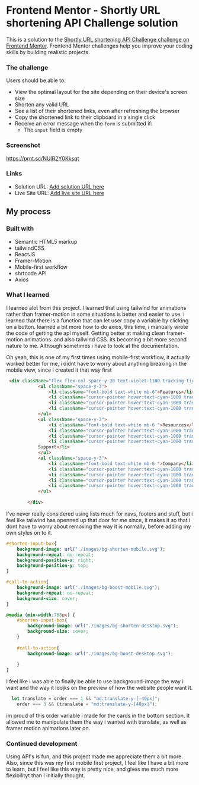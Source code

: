 # Frontend Mentor - Shortly URL shortening API Challenge solution

This is a solution to the [Shortly URL shortening API Challenge challenge on Frontend Mentor](https://www.frontendmentor.io/challenges/url-shortening-api-landing-page-2ce3ob-G). Frontend Mentor challenges help you improve your coding skills by building realistic projects. 


### The challenge

Users should be able to:

- View the optimal layout for the site depending on their device's screen size
- Shorten any valid URL
- See a list of their shortened links, even after refreshing the browser
- Copy the shortened link to their clipboard in a single click
- Receive an error message when the `form` is submitted if:
  - The `input` field is empty

### Screenshot

https://prnt.sc/NUlR2Y0Kksqt



### Links

- Solution URL: [Add solution URL here](https://your-solution-url.com)
- Live Site URL: [Add live site URL here](https://your-live-site-url.com)

## My process

### Built with

- Semantic HTML5 markup
- tailwindCSS
- ReactJS
- Framer-Motion
- Mobile-first workflow
- shrtcode API
- Axios


### What I learned

I learned alot from this project. I learned that using tailwind for animations rather than framer-motion in some situations is better and easier to use.
i learned that there is a function that can let user copy a variable by clicking on a button.
learned a bit more how to do axios, this time, i manually wrote the code of getting the api myself. Getting better at making clean framer-motion animations. and also tailwind CSS. its becoming a bit more second nature to me.
Although sometimes i have to look at the documentation.

Oh yeah, this is one of my first times using mobile-first workflow, it actually worked better for me, i didnt have to worry about anything breaking in the mobile view, since I created it that way first

```html
 <div className="flex flex-col space-y-20 text-violet-1100 tracking-tight md:flex-row md:space-y-0 md:space-x-16">
            <ul className="space-y-3">
                <li className="font-bold text-white mb-6">Features</li>
                <li className="cursor-pointer hover:text-cyan-1000 transition duration-300 ease-in-out" >Link Shortening</li>
                <li className="cursor-pointer hover:text-cyan-1000 transition duration-300 ease-in-out" >Branded Links</li>
                <li className="cursor-pointer hover:text-cyan-1000 transition duration-300 ease-in-out" >Analytics</li>
            </ul>
            <ul className="space-y-3">
                <li className="font-bold text-white mb-6 ">Resources</li>
                <li className="cursor-pointer hover:text-cyan-1000 transition duration-300 ease-in-out" >Blog</li>
                <li className="cursor-pointer hover:text-cyan-1000 transition duration-300 ease-in-out" >Developers</li>
                <li className="cursor-pointer hover:text-cyan-1000 transition duration-300 ease-in-out" >
            Support</li>
            </ul>
            <ul className="space-y-3">
                <li className="font-bold text-white mb-6 ">Company</li>
                <li className="cursor-pointer hover:text-cyan-1000 transition duration-300 ease-in-out" >About</li>
                <li className="cursor-pointer hover:text-cyan-1000 transition duration-300 ease-in-out" >Our Team</li>
                <li className="cursor-pointer hover:text-cyan-1000 transition duration-300 ease-in-out" >Careers</li>
                <li className="cursor-pointer hover:text-cyan-1000 transition duration-300 ease-in-out" >Contact</li>
            </ul>
            
        </div>
```
I've never really considered using lists much for navs, footers and stuff, but i feel like tailwind has openned up that door for me since, it makes it so that i dont have to worry about removing the way it is normally, before adding my own styles on to it.
```css
#shorten-input-box{
    background-image: url("./images/bg-shorten-mobile.svg");
    background-repeat: no-repeat;
    background-position-x: right;
    background-position-y: top;
}

#call-to-action{
    background-image: url("./images/bg-boost-mobile.svg");
    background-repeat: no-repeat;
    background-size: cover;
}

@media (min-width:768px) {
    #shorten-input-box{
        background-image: url("./images/bg-shorten-desktop.svg");
        background-size: cover;
    }
    
    #call-to-action{
        background-image: url("./images/bg-boost-desktop.svg");
        
    }
}

```

I feel like i was able to finally be able to use background-image the way i want and the way it loojks on the preview of how the website people want it.
```js
  let translate = order === 1 && "md:translate-y-[-40px]";
    order === 3 && (translate = "md:translate-y-[40px]");


```
im proud of this order variable i made for the cards in the bottom section. It allowed me to manipulate them the way i wanted with translate, as well as framer motion animations later on.

### Continued development

Using API's is fun, and this project made me appreciate them a bit more.
Also, since this was my first mobile first project, I feel like I have a bit more to learn, but I feel like this way is pretty nice, and gives me much more flexibilityt than I initially thought.

